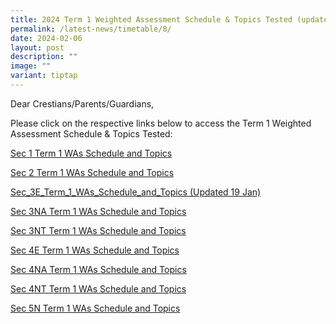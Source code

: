 ```yaml
---
title: 2024 Term 1 Weighted Assessment Schedule & Topics Tested (updated 6 Feb))
permalink: /latest-news/timetable/8/
date: 2024-02-06
layout: post
description: ""
image: ""
variant: tiptap
---
```

<p>Dear Crestians/Parents/Guardians,</p><p>Please click on the respective links below to access the Term 1 Weighted Assessment Schedule &amp; Topics Tested:</p><p><a href="/files/Timetable_Announcement/2024/Sec_1_Term_1_WAs_Schedule_and_Topics.pdf" rel="noopener noreferrer nofollow" target="_blank">Sec 1 Term 1 WAs Schedule and Topics</a></p><p><a href="/files/Timetable_Announcement/2024/Sec_2_Term_1_WAs_Schedule_and_Topics.pdf" rel="noopener noreferrer nofollow" target="_blank">Sec 2 Term 1 WAs Schedule and Topics</a></p><p><a href="/files/Timetable_Announcement/2024/Sec_3E_Term_1_WAs_Schedule_and_Topics_updated_19_Jan.pdf" rel="noopener noreferrer nofollow" target="_blank">Sec_3E_Term_1_WAs_Schedule_and_Topics (Updated 19 Jan)</a></p><p><a href="/files/Timetable_Announcement/2024/Sec_3NA_Term_1_WAs_Schedule_and_Topics.pdf" rel="noopener noreferrer nofollow" target="_blank">Sec 3NA Term 1 WAs Schedule and Topics</a></p><p><a href="/files/Timetable_Announcement/2024/Sec_3NT_Term_1_WAs_Schedule_and_Topics.pdf" rel="noopener noreferrer nofollow" target="_blank">Sec 3NT Term 1 WAs Schedule and Topics</a></p><p><a href="/files/Timetable_Announcement/2024/Sec_4E_Term_1_WAs_Schedule_and_Topics.pdf" rel="noopener noreferrer nofollow" target="_blank">Sec 4E Term 1 WAs Schedule and Topics</a></p><p><a href="/files/Timetable_Announcement/2024/Sec_4NA_Term_1_WAs_Schedule_and_Topics.pdf" rel="noopener noreferrer nofollow" target="_blank">Sec 4NA Term 1 WAs Schedule and Topics</a></p><p><a href="/files/Timetable_Announcement/2024/Sec_4NT_Term_1_WAs_Schedule_and_Topics.pdf" rel="noopener noreferrer nofollow" target="_blank">Sec 4NT Term 1 WAs Schedule and Topics</a></p><p><a href="/files/Timetable_Announcement/2024/Sec_5N_Term_1_WAs_Schedule_and_Topics.pdf" rel="noopener noreferrer nofollow" target="_blank">Sec 5N Term 1 WAs Schedule and Topics</a></p><p></p>